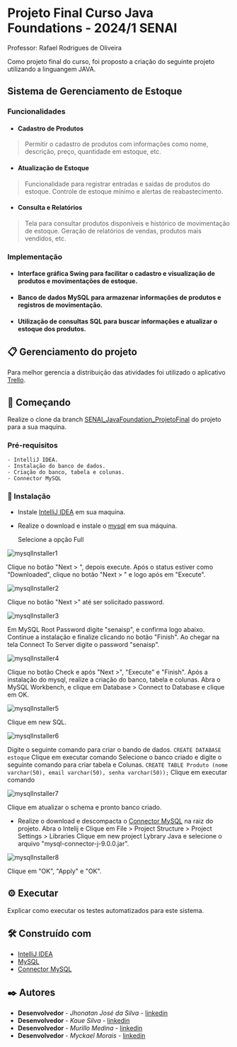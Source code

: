 # Projeto Final Curso Java Foundations - 2024/1 SENAI
Professor: Rafael Rodrigues de Oliveira

Como projeto final do curso, foi proposto a criação do seguinte projeto utilizando a linguangem JAVA.

## Sistema de Gerenciamento de Estoque
### Funcionalidades
* #### Cadastro de Produtos
>Permitir o cadastro de produtos com informações como nome, descrição, preço, quantidade em estoque, etc.

* #### Atualização de Estoque
>Funcionalidade para registrar entradas e saídas de produtos do estoque. Controle de estoque mínimo e alertas de reabastecimento.
* #### Consulta e Relatórios
>Tela para consultar produtos disponíveis e histórico de movimentação de
estoque. Geração de relatórios de vendas, produtos mais vendidos, etc.

### Implementação
* #### Interface gráfica Swing para facilitar o cadastro e visualização de produtos e movimentações de estoque.
* #### Banco de dados MySQL para armazenar informações de produtos e registros de movimentação.
* #### Utilização de consultas SQL para buscar informações e atualizar o estoque dos produtos.

## 📋 Gerenciamento do projeto 
Para melhor gerencia a distribuição das atividades foi utilizado o aplicativo [Trello](https://trello.com/b/tfWy59rh/gestao-de-projetos).

## 🚀 Começando
Realize o clone da branch [SENAI_JavaFoundation_ProjetoFinal](https://github.com/jjcomputacao/jjcomputacao/tree/SENAI_JavaFoundation_ProjetoFinal) do projeto para a sua maquina.

### Pré-requisitos
```
- IntelliJ IDEA.
- Instalação do banco de dados.
- Criação do banco, tabela e colunas.
- Connector MySQL
```

### 🔧 Instalação
- Instale [IntelliJ IDEA](https://www.jetbrains.com/idea/download/?section=windows) em sua maquina.
- Realize o download e instale o [mysql](https://downloads.mysql.com/archives/get/p/25/file/mysql-installer-community-8.0.37.0.msi) em sua máquina.

    Selecione a opção Full
  
![mysqlInstaller1](imagens/mysqlInstaller1.png)

Clique no botão "Next > ", depois execute.
Após o status estiver como "Downloaded", clique no botão "Next > " e logo após em "Execute".
    
![mysqlInstaller2](imagens/mysqlInstaller2.png)

Clique no botão "Next >" até ser solicitado password.
    
![mysqlInstaller3](imagens/mysqlInstaller3.png)

Em MySQL Root Password digite "senaisp", e confirma logo abaixo.
Continue a instalação e finalize clicando no botão "Finish".
Ao chegar na tela Connect To Server digite o password "senaisp".
    
![mysqlInstaller4](imagens/mysqlInstaller4.png)

Clique no botão Check e após "Next >", "Execute" e "Finish".
Após a instalação do mysql, realize a criação do banco, tabela e colunas.
Abra o MySQL Workbench, e clique em Database > Connect to Database e clique em OK.
    
![mysqlInstaller5](imagens/mysqlInstaller5.png)

Clique em new SQL.
    
![mysqlInstaller6](imagens/mysqlInstaller6.png)

Digite o seguinte comando para criar o bando de dados.
    ```
    CREATE DATABASE estoque
    ```
    Clique em executar comando
    Selecione o banco criado e digite o seguinte comando para criar tabela e Colunas.
    ```
    CREATE TABLE Produto (nome varchar(50), email varchar(50), senha varchar(50));
    ```
    Clique em executar comando
    
![mysqlInstaller7](imagens/mysqlInstaller7.png)

Clique em atualizar o schema e pronto banco criado.
- Realize o download e descompacta o [Connector MySQL](https://dev.mysql.com/downloads/connector/j/) na raiz do projeto.
    Abra o Intelij e Clique em File > Project Structure > Project Settings > Libraries
    Clique em new project Lybrary Java e selecione o arquivo "mysql-connector-j-9.0.0.jar".
  
![mysqlInstaller8](imagens/mysqlInstaller8.png)

Clique em "OK", "Apply" e "OK".

## ⚙️ Executar

Explicar como executar os testes automatizados para este sistema.

## 🛠️ Construído com

* [IntelliJ IDEA](https://www.jetbrains.com/idea/download/?section=windows)
* [MySQL](https://downloads.mysql.com/archives/get/p/25/file/mysql-installer-community-8.0.37.0.msi)
* [Connector MySQL](https://dev.mysql.com/downloads/connector/j/)

## ✒️ Autores

* **Desenvolvedor** - *Jhonatan José da Silva* - [linkedin](https://www.linkedin.com/in/jjcomputacao/)
* **Desenvolvedor** - *Kaue Silva* - [linkedin]()
* **Desenvolvedor** - *Murillo Medina* - [linkedin]()
* **Desenvolvedor** - *Myckael Morais* - [linkedin]()
